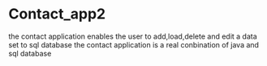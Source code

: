 # Contact_app2
the contact application enables the user to add,load,delete and edit a data set to sql database
the contact application is a real conbination of java and sql database
